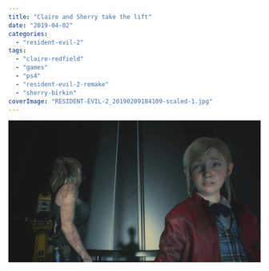 ```yaml
---
title: "Claire and Sherry take the lift"
date: "2019-04-02"
categories: 
  - "resident-evil-2"
tags: 
  - "claire-redfield"
  - "games"
  - "ps4"
  - "resident-evil-2-remake"
  - "sherry-birkin"
coverImage: "RESIDENT-EVIL-2_20190209184109-scaled-1.jpg"
---
```


[![](images/RESIDENT-EVIL-2_20190209184109-scaled-1.jpg)](https://davidpeach.co.uk/wp-content/uploads/2023/01/RESIDENT-EVIL-2_20190209184109-scaled-1.jpg)
